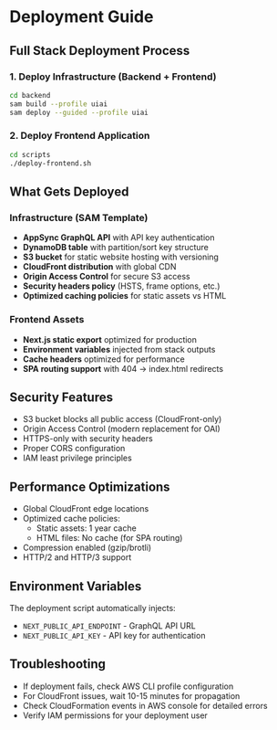 # Deployment Guide

## Full Stack Deployment Process

### 1. Deploy Infrastructure (Backend + Frontend)
```bash
cd backend
sam build --profile uiai
sam deploy --guided --profile uiai
```

### 2. Deploy Frontend Application
```bash
cd scripts
./deploy-frontend.sh
```

## What Gets Deployed

### Infrastructure (SAM Template)
- **AppSync GraphQL API** with API key authentication
- **DynamoDB table** with partition/sort key structure
- **S3 bucket** for static website hosting with versioning
- **CloudFront distribution** with global CDN
- **Origin Access Control** for secure S3 access
- **Security headers policy** (HSTS, frame options, etc.)
- **Optimized caching policies** for static assets vs HTML

### Frontend Assets
- **Next.js static export** optimized for production
- **Environment variables** injected from stack outputs
- **Cache headers** optimized for performance
- **SPA routing support** with 404 → index.html redirects

## Security Features

- S3 bucket blocks all public access (CloudFront-only)
- Origin Access Control (modern replacement for OAI)
- HTTPS-only with security headers
- Proper CORS configuration
- IAM least privilege principles

## Performance Optimizations

- Global CloudFront edge locations
- Optimized cache policies:
  - Static assets: 1 year cache
  - HTML files: No cache (for SPA routing)
- Compression enabled (gzip/brotli)
- HTTP/2 and HTTP/3 support

## Environment Variables

The deployment script automatically injects:
- `NEXT_PUBLIC_API_ENDPOINT` - GraphQL API URL
- `NEXT_PUBLIC_API_KEY` - API key for authentication

## Troubleshooting

- If deployment fails, check AWS CLI profile configuration
- For CloudFront issues, wait 10-15 minutes for propagation
- Check CloudFormation events in AWS console for detailed errors
- Verify IAM permissions for your deployment user